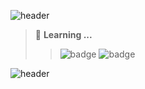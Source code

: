 ![header](https://capsule-render.vercel.app/api?type=waving&height=150&color=F9BD4D&section=header&text=JunHyoung%20Park&animation=twinkling&fontSize=40&fontAlign=75&fontColor=282828&stroke=F9BD4D&descAlign=82&desc=🎮Gamer%+📄Developer&descSize=18&descAlignY=28&descColor=282828)

>📖 **Learning ...**
>>![badge](https://img.shields.io/badge/C%23-239120?style=for-the-badge&logo=c-sharp&logoColor=white)  ![badge](https://img.shields.io/badge/Unity-100000?style=for-the-badge&logo=unity&logoColor=white)


![header](https://capsule-render.vercel.app/api?type=waving&color=F9BD4D&height=150&section=footer)
<!--
**JunHyoung1428/JunHyoung1428** is a ✨ _special_ ✨ repository because its `README.md` (this file) appears on your GitHub profile.

Here are some ideas to get you started:

- 🔭 I’m currently working on ...
- 🌱 I’m currently learning ...
- 👯 I’m looking to collaborate on ...
- 🤔 I’m looking for help with ...
- 💬 Ask me about ...
- 📫 How to reach me: ...
- 😄 Pronouns: ...
- ⚡ Fun fact: ...
-->

